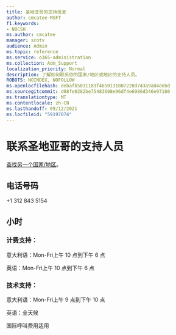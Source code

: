 ```yaml
---
title: 圣地亚哥的支持信息
author: cmcatee-MSFT
f1.keywords:
- NOCSH
ms.author: cmcatee
manager: scotv
audience: Admin
ms.topic: reference
ms.service: o365-administration
ms.collection: Adm_Support
localization_priority: Normal
description: 了解如何联系你的国家/地区或地区的支持人员。
ROBOTS: NOINDEX, NOFOLLOW
ms.openlocfilehash: debafb5031183f4650131807228d743a9a84debd
ms.sourcegitcommit: d08fe0282be75483608e96df4e6986d346e97180
ms.translationtype: MT
ms.contentlocale: zh-CN
ms.lasthandoff: 09/12/2021
ms.locfileid: "59197074"
---
```

# <a name="contact-support-for-san-marino"></a>联系圣地亚哥的支持人员

[查找另一个国家/地区](../../business-video/get-help-support.md)。

## <a name="phone-number"></a>电话号码
+1 312 843 5154

## <a name="hours"></a>小时
### <a name="billing-support"></a>计费支持：

意大利语：Mon-Fri上午 10 点到下午 6 点

英语：Mon-Fri上午 10 点到下午 6 点

### <a name="technical-support"></a>技术支持：

意大利语：Mon-Fri上午 9 点到下午 10 点

英语：全天候

国际呼叫费用适用
